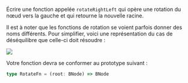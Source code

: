 Écrire une fonction appelée `rotateRightLeft` qui opère une rotation du nœud vers la gauche et qui retourne la nouvelle racine.

Il est à noter que les fonctions de rotation se voient parfois donner des noms différents. Pour simplifier, voici une représentation du cas de déséquilibre que celle-ci doit résoudre :

![](https://i.imgur.com/Bjdw2KQ.png)

Votre fonction devra se conformer au prototype suivant :

```typescript
type RotateFn = (root: BNode) => BNode
```